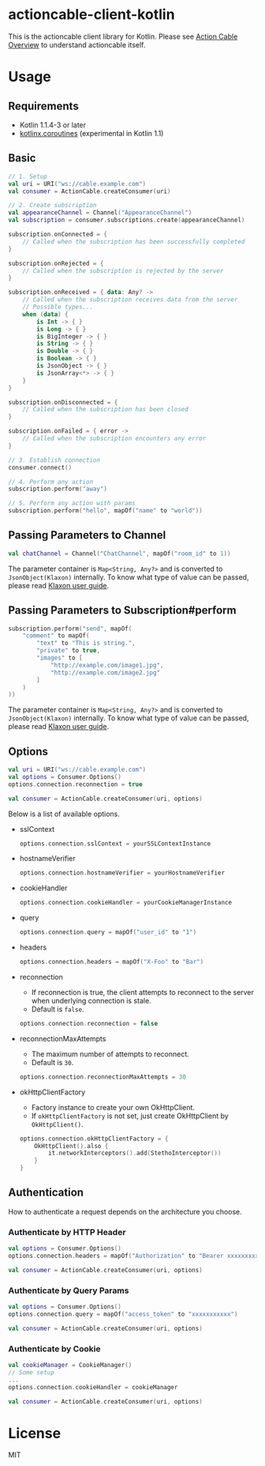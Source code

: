 # actioncable-client-kotlin

This is the actioncable client library for Kotlin.
Please see [Action Cable Overview](http://guides.rubyonrails.org/action_cable_overview.html) to understand actioncable itself.

# Usage

## Requirements

* Kotlin 1.1.4-3 or later
* [kotlinx.coroutines](https://github.com/Kotlin/kotlinx.coroutines) (experimental in Kotlin 1.1)

## Basic

```kotlin
// 1. Setup
val uri = URI("ws://cable.example.com")
val consumer = ActionCable.createConsumer(uri)

// 2. Create subscription
val appearanceChannel = Channel("AppearanceChannel")
val subscription = consumer.subscriptions.create(appearanceChannel)

subscription.onConnected = {
    // Called when the subscription has been successfully completed
}

subscription.onRejected = {
    // Called when the subscription is rejected by the server
}

subscription.onReceived = { data: Any? ->
    // Called when the subscription receives data from the server
    // Possible types...
    when (data) {
        is Int -> { }
        is Long -> { }
        is BigInteger -> { }
        is String -> { }
        is Double -> { }
        is Boolean -> { }
        is JsonObject -> { }
        is JsonArray<*> -> { }
    }
}

subscription.onDisconnected = {
    // Called when the subscription has been closed
}

subscription.onFailed = { error ->
    // Called when the subscription encounters any error
}

// 3. Establish connection
consumer.connect()

// 4. Perform any action
subscription.perform("away")

// 5. Perform any action with params
subscription.perform("hello", mapOf("name" to "world"))
```

## Passing Parameters to Channel

```kotlin
val chatChannel = Channel("ChatChannel", mapOf("room_id" to 1))
```

The parameter container is `Map<String, Any?>` and is converted to `JsonObject(Klaxon)` internally.
To know what type of value can be passed, please read [Klaxon user guide](https://github.com/cbeust/klaxon).

## Passing Parameters to Subscription#perform

```kotlin
subscription.perform("send", mapOf(
    "comment" to mapOf(
        "text" to "This is string.",
        "private" to true,
        "images" to [
            "http://example.com/image1.jpg",
            "http://example.com/image2.jpg"
        ]
    )
))
```

The parameter container is `Map<String, Any?>` and is converted to `JsonObject(Klaxon)` internally.
To know what type of value can be passed, please read [Klaxon user guide](https://github.com/cbeust/klaxon).

## Options

```kotlin
val uri = URI("ws://cable.example.com")
val options = Consumer.Options()
options.connection.reconnection = true

val consumer = ActionCable.createConsumer(uri, options)
```

Below is a list of available options.

* sslContext
    
    ```kotlin
    options.connection.sslContext = yourSSLContextInstance
    ```
    
* hostnameVerifier
    
    ```kotlin
    options.connection.hostnameVerifier = yourHostnameVerifier
    ```
    
* cookieHandler
    
    ```kotlin
    options.connection.cookieHandler = yourCookieManagerInstance
    ```
    
* query
    
    ```kotlin
    options.connection.query = mapOf("user_id" to "1")
    ```
    
* headers
    
    ```kotlin
    options.connection.headers = mapOf("X-Foo" to "Bar")
    ```
    
* reconnection
    * If reconnection is true, the client attempts to reconnect to the server when underlying connection is stale.
    * Default is `false`.
    
    ```kotlin
    options.connection.reconnection = false
    ```
    
* reconnectionMaxAttempts
    * The maximum number of attempts to reconnect.
    * Default is `30`.
    
    ```kotlin
    options.connection.reconnectionMaxAttempts = 30
    ```

* okHttpClientFactory
    * Factory instance to create your own OkHttpClient.
    * If `okHttpClientFactory` is not set, just create OkHttpClient by `OkHttpClient()`.
    
    ```kotlin
    options.connection.okHttpClientFactory = {
        OkHttpClient().also {
            it.networkInterceptors().add(StethoInterceptor())
        }
    }
    ```

## Authentication

How to authenticate a request depends on the architecture you choose.

### Authenticate by HTTP Header

```kotlin
val options = Consumer.Options()
options.connection.headers = mapOf("Authorization" to "Bearer xxxxxxxxxxx")

val consumer = ActionCable.createConsumer(uri, options)
```

### Authenticate by Query Params

```kotlin
val options = Consumer.Options()
options.connection.query = mapOf("access_token" to "xxxxxxxxxxx")

val consumer = ActionCable.createConsumer(uri, options)
```

### Authenticate by Cookie

```kotlin
val cookieManager = CookieManager()
// Some setup
...
options.connection.cookieHandler = cookieManager

val consumer = ActionCable.createConsumer(uri, options)
```

# License

MIT
